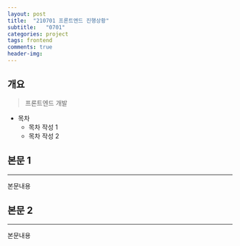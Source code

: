 ```yaml
---
layout: post
title:  "210701 프론트엔드 진행상황"
subtitle:   "0701"
categories: project
tags: frontend
comments: true
header-img: 
---
```


## 개요
> 프론트엔드 개발

- 목차
	- 목차 작성 1
	- 목차 작성 2 
  

## 본문 1
---
본문내용



## 본문 2
---
본문내용
